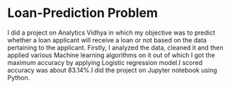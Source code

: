 # Loan-Prediction Problem
I did a project on Analytics Vidhya in which my objective was to predict whether a loan applicant will receive a loan or not based on the data pertaining to the applicant. Firstly, I analyzed the data, cleaned it and then applied various Machine learning algorithms on it out of which I got the maximum accuracy by applying Logistic regression model.I scored accuracy was about 83.14%.I did the project on Jupyter notebook using Python.

